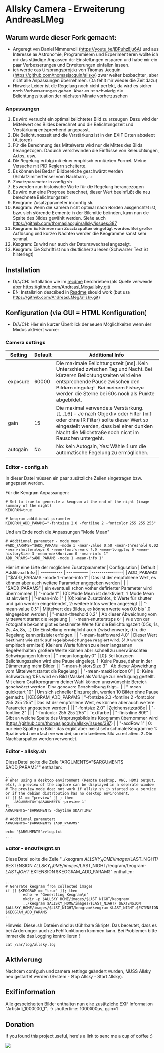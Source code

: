 # Allsky Camera - Erweiterung AndreasLMeg

## Warum wurde dieser Fork gemacht:

* Angeregt von Daniel Nimmervoll (https://youtu.be/jBPuhz8ju6A) und aus Interesse an Astronomie, Programmieren und Experimentieren wollte ich mir das ständige Anpassen der Einstellungen ersparen und habe mir ein paar Verbesserungen und Erweiterungen einfallen lassen.
* Ich werde das Ursprungsprojekt von Thomas Jacquin (https://github.com/thomasjacquin/allsky) zwar weiter beobachten, aber nicht alle Anpassungen übernehmen. (Da fehlt mir wieder die Zeit dazu)
* Hinweis: Leider ist die Regelung noch nicht perfekt, da wird es sicher noch Verbesserungen geben. Aber es ist schwierig die Belichtungssituation der nächsten Minute vorherzusehen.

### Anpassungen
1. Es wird versucht ein optimal belichtetes Bild zu erzeugen. Dazu wird der Mittelwert des Bildes berechnet und die Belichtungszeit und Verstärkung entsprechend angepasst.
2. Die Belichtungszeit und die Verstärkung ist in den EXIF Daten abgelegt (Autoren)
3. Für die Berechnung des Mittelwerts wird nur die Mittes des Bilds herangezogen. Dadurch verschwinden die Einflüsse von Beleuchtungen, Autos, usw.
4. Die Regelung erfolgt mit einer empirisch ermittelten Formel. Meine Versuche mit PID Reglern scheiterte.
5. Es können bei Bedarf Bildbereiche geschwärzt werden (Schlafzimmerfenser vom Nachbarn,...)
6. Zusatzparameter in config.sh.
7. Es werden nun historische Werte für die Regelung herangezogen 
8. Es wird nun eine Progrose berechnet, dieser Wert beeinflußt die neu berechnete Belichtungszeit
9. Keogram: Zusatzparameter in config.sh.
10. Keogram: Wenn die Kamera nicht optimal nach Norden ausgerichtet ist, bzw. sich störende Elemente in der Bildmitte befinden, kann nun die Spalte des Bildes gewählt werden. Siehe auch https://github.com/thomasjacquin/allsky/issues/387
11. Keogram: Es können nun Zusatzspalten eingefügt werden. Bei großer Auflösung und kurzen Nächten werden die Keogramme sonst sehr schmal.
12. Keogram: Es wird nun auch der Datumswechsel angezeigt.
13. Keogram: Die Schrift ist nun deutlicher zu lesen (Schwarzer Text ist hinterlegt)
 

## Installation

* D/A/CH: Installation wie im [readme](https://github.com/AndreasLMeg/allsky/blob/master/README.md) beschrieben (als Quelle verwende aber https://github.com/AndreasLMeg/allsky.git) 
* EN: Installation described in [Readme](https://github.com/AndreasLMeg/allsky/blob/master/README.md) should work (but use https://github.com/AndreasLMeg/allsky.git)

## Konfiguration (via GUI = HTML Konfiguration)

* D/A/CH:
Hier ein kurzer Überblick der neuen Möglichkeiten wenn der Modus aktiviert wurde:
### Camera settings
| Setting     | Default     | Additional Info |
| ----------- | ----------- | ----------------|
| exposure | 60000 | Die maximale Belichtungszeit [ms]. Kein Unterschied zwischen Tag und Nacht. Bei kürzeren Belichtungszeiten wird eine entsprechende Pause zwischen den Bildern eingelegt. Bei meinem Fisheye werden die Sterne bei 60s noch als Punkte abgebildet. |
| gain | 15 | Die maximal verwendete Verstärkung. [1..16] - Je nach Objektiv oder Filter (mit oder ohne IR Filter) sollte dieser Wert so eingestellt werden, dass bei einer dunklen Nacht die Milchstraße noch nicht im Rauschen untergeht.
| autogain | No | No: kein Autogain, Yes: Wähle 1 um die automatische Regelung zu ermöglichen.|

### Editor - config.sh 
In dieser Datei müssen ein paar zusätzliche Zeilen eingetragen bzw. angepasst werden. 

Für die Keogram Anpassungen:
```shell
# Set to true to generate a keogram at the end of the night (image summary of the night)
KEOGRAM=true

# keogram additional parameter
KEOGRAM_ADD_PARAMS="-fontsize 2.0 -fontline 2 -fontcolor 255 255 255"
```

Und am Ende noch die Anpassungen "Mode Mean"
```shell
# Additional parameter - mode mean
#ADD_PARAMS="$ADD_PARAMS -mode 1 -mean-value 0.50 -mean-threshold 0.02 -mean-shuttersteps 6 -mean-fastforward 4.0 -mean-longplay 0 -mean-historySize 3 -mean-maskHorizon 0 -mean-info 1"
ADD_PARAMS="$ADD_PARAMS -mode 1 -mean-info 1"
```

Hier ist eine Liste der möglichen Zusatzparameter
| Configuration     | Default     | Additional Info |
| ----------- | ----------- | ----------------|
| ADD_PARAMS  | "$ADD_PARAMS -mode 1 -mean-info 1" | Das ist der empfohlene Wert, es können aber auch weitere Parameter angegeben werden                |
|             | "$ADD_PARAMS" | ein eventuell schon vorher definierter Parameter wird übernommen
|             | "-mode 1" | [0]: Mode Mean ist deaktiviert, 1: Mode Mean ist aktiviert
|             | "-mean-info 1" | [0]: keine Zusatzinfos, 1: Werte für shutter und gain werden eingeblendet, 2: weitere Infos werden angezeigt 
|             | "-mean-value 0.5" | Mittelwert des Bildes, es können werte von 0.0 bis 1.0 eingegeben werden
|             | "-mean-threshold 0.2" | Ab dieser Abweichung vom Mittelwert startet die Regelung
|             | "-mean-shuttersteps 6" | Wie von der Fotografie bekannt gibt es bestimmte Werte für die Belichtungszeit (0.5s, 1s, 2s, 4s, 8s,...) Die Einstellung ermöglicht auch Zwischenwerte, d.h. die Regelung kann präzisier erfolgen.
|             | "-mean-fastforward 4.0" | Dieser Wert bestimmt wie stark auf regelabweichungen reagiert wird. (4.0 wurde empirisch ermittelt) Kleinere Werte führen zu einem langsamen Regelverhalten, größere Werte können aber schnell zu unerwünschten Schwingungen führen
|             | "-mean-longplay 0" | [0]: Bei kürzeren Belichtungszeiten wird eine Pause eingelegt. 1: Keine Pause, daher in der Dämmerung mehr Bilder.
|             | "-mean-historySize 3" | Ab dieser Abweichung vom Mittelwert startet die Regelung
|             | "-mean-maskHorizon 0" | 0: Keine Schwärzung 1: Es wird ein Bild (Maske) als Vorlage zur Verfügung gestellt. Mit einem Grafikprogramm deiner Wahl können unerwünschte Bereich geschwärzt werden. Eine genauere Beschreibung folgt...
|             | "-mean-quickstart 10" | Um sich schneller Einzuregeln, werden 10 Bilder ohne Pause gemacht.
| KEOGRAM_ADD_PARAMS  | "-fontsize 2.0 -fontline 2 -fontcolor 255 255 255" | Das ist der empfohlene Wert, es können aber auch weitere Parameter angegeben werden                |
|             | "-fontsize 2.0" | Zeichensatzgröße
|             | "-fontline 2" | 
|             | "-fontcolor 255 255 255" | Textfarbe
|             | "-finishline 809" | Gibt an welche Spalte des Ursprungsbilds ins Keogramm übernommen wird (https://github.com/thomasjacquin/allsky/issues/387)
|             | "-addRow 1" | 0: nur eine Spalte pro Bild - das ergibt aber meist sehr schmale Keogramme 1: Spalte wird mehrfach verwendet, um ein breiteres Bild zu erhalten. 2: Die Nachbarspalten werden verwendet. 

### Editor - allsky.sh
Diese Datei sollte die Zeile "ARGUMENTS="$ARGUMENTS $ADD_PARAMS"" enthalten:

```shell
...
# When using a desktop environment (Remote Desktop, VNC, HDMI output, etc), a preview of the capture can be displayed in a separate window
# The preview mode does not work if allsky.sh is started as a service or if the debian distribution has no desktop environment.
if [[ $1 == "preview" ]] ; then
	ARGUMENTS="$ARGUMENTS -preview 1"
fi
ARGUMENTS="$ARGUMENTS -daytime $DAYTIME"

# Additional parameters
ARGUMENTS="$ARGUMENTS $ADD_PARAMS"

echo "$ARGUMENTS">>log.txt
...
```

### Editor - endOfNight.sh
Diese Datei sollte die Zeile "../keogram $ALLSKY_HOME/images/$LAST_NIGHT/ $EXTENSION $ALLSKY_HOME/images/$LAST_NIGHT/keogram/keogram-$LAST_NIGHT.$EXTENSION $KEOGRAM_ADD_PARAMS" enthalten:

```shell
...
# Generate keogram from collected images
if [[ $KEOGRAM == "true" ]]; then
        echo -e "Generating Keogram\n"
        mkdir -p $ALLSKY_HOME/images/$LAST_NIGHT/keogram/
        ../keogram $ALLSKY_HOME/images/$LAST_NIGHT/ $EXTENSION $ALLSKY_HOME/images/$LAST_NIGHT/keogram/keogram-$LAST_NIGHT.$EXTENSION $KEOGRAM_ADD_PARAMS
...
```

Hinweis: Diese .sh Dateien sind ausführbare Skripte. Das bedeutet, dass es bei Änderungen auch zu Fehlfunktionen kommen kann. Bei Problemen bitte immer die das Logging kontrollieren !
```shell
cat /var/log/allsky.log
```


## Aktivierung

Nachdem config.sh und camera settings geändert wurden, MUSS Allsky neu gestartet werden (System - Stop Allsky - Start Allsky).


## Exif information

Alle gespeicherten Bilder enthalten nun eine zusätzliche EXIF Information "Artist=li_1000000_1".  -> shuttertime: 1000000µs, gain=1  

## Donation

If you found this project useful, here's a link to send me a cup of coffee :)

[![](https://www.paypalobjects.com/en_US/i/btn/btn_donate_SM.gif)](https://www.paypal.com/cgi-bin/webscr?cmd=_s-xclick&hosted_button_id=44GLWL8SYVVXQ&source=url)
